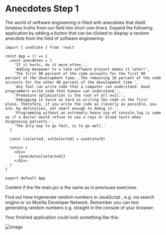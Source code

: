# Anecdotes Step 1

The world of software engineering is filled with anecdotes that distill timeless truths from our field into short one-liners. Expand the following application by adding a button that can be clicked to display a random anecdote from the field of software engineering:

```
import { useState } from 'react'

const App = () => {
  const anecdotes = [
    'If it hurts, do it more often.',
    'Adding manpower to a late software project makes it later!',
    'The first 90 percent of the code accounts for the first 90 percent of the development time...The remaining 10 percent of the code accounts for the other 90 percent of the development time.',
    'Any fool can write code that a computer can understand. Good programmers write code that humans can understand.',
    'Premature optimization is the root of all evil.',
    'Debugging is twice as hard as writing the code in the first place. Therefore, if you write the code as cleverly as possible, you are, by definition, not smart enough to debug it.',
    'Programming without an extremely heavy use of console.log is same as if a doctor would refuse to use x-rays or blood tests when diagnosing patients.',
    'The only way to go fast, is to go well.'
  ]
   
  const [selected, setSelected] = useState(0)

  return (
    <div>
      {anecdotes[selected]}
    </div>
  )
}

export default App
```

Content if the file main.jsx is the same as in previoues exercises.

Find out hiow togenerate random numbers in JavaScript , e.g. via search engine or on Mozilla Developer Network. Remember you can test generating random numbers e.g. straight in the console of your browser.

Your finished application could look something like this:

![image](https://fullstackopen.com/static/8577fa00fc4d946e2322de9b2707c89c/5a190/18a.png)
